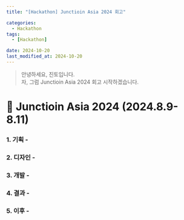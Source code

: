 ```yaml
---
title: "[Hackathon] Junctioin Asia 2024 회고"

categories:
  - Hackathon
tags:
  - [Hackathon]

date: 2024-10-20
last_modified_at: 2024-10-20
---
```


> 안녕하세요, 진토입니다.<br>
자, 그럼 Junctioin Asia 2024 회고 시작하겠습니다.
> 

# 🌱 Junctioin Asia 2024 (2024.8.9-8.11)

### 1. 기획 - 



### 2. 디자인 - 



### 3. 개발 - 



### 4. 결과 - 


### 5. 이후 - 
